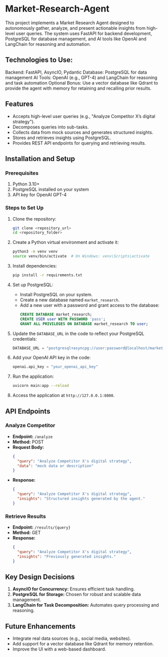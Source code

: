 # Market-Research-Agent
This project implements a Market Research Agent designed to autonomously gather, analyze, and present actionable insights from high-level user queries. The system uses FastAPI for backend development, PostgreSQL for database management, and AI tools like OpenAI and LangChain for reasoning and automation.

## Technologies to Use:

Backend: FastAPI, AsyncIO, Pydantic
Database: PostgreSQL for data management
AI Tools: OpenAI (e.g., GPT-4) and LangChain for reasoning and task automation
Optional Bonus: Use a vector database like Qdrant to provide the agent with memory for retaining and recalling prior results.

## Features

- Accepts high-level user queries (e.g., "Analyze Competitor X’s digital strategy").
- Decomposes queries into sub-tasks.
- Collects data from mock sources and generates structured insights.
- Stores and retrieves insights using PostgreSQL.
- Provides REST API endpoints for querying and retrieving results.


## Installation and Setup

### Prerequisites

1. Python 3.10+
2. PostgreSQL installed on your system
3. API key for OpenAI GPT-4

### Steps to Set Up

1. Clone the repository:

   ```bash
   git clone <repository_url>
   cd <repository_folder>
   ```

2. Create a Python virtual environment and activate it:

   ```bash
   python3 -m venv venv
   source venv/bin/activate  # On Windows: venv\Scripts\activate
   ```

3. Install dependencies:

   ```bash
   pip install -r requirements.txt
   ```

4. Set up PostgreSQL:

   - Install PostgreSQL on your system.
   - Create a new database named `market_research`.
   - Add a new user with a password and grant access to the database:
     ```sql
     CREATE DATABASE market_research;
     CREATE USER user WITH PASSWORD 'pass';
     GRANT ALL PRIVILEGES ON DATABASE market_research TO user;
     ```

5. Update the `DATABASE_URL` in the code to reflect your PostgreSQL credentials:

   ```python
   DATABASE_URL = "postgresql+asyncpg://user:password@localhost/market_research"
   ```

6. Add your OpenAI API key in the code:

   ```python
   openai.api_key = "your_openai_api_key"
   ```

7. Run the application:

   ```bash
   uvicorn main:app --reload
   ```

8. Access the application at `http://127.0.0.1:8000`.

## API Endpoints

### Analyze Competitor

- **Endpoint:** `/analyze`
- **Method:** POST
- **Request Body:**
  ```json
  {
    "query": "Analyze Competitor X's digital strategy",
    "data": "mock data or description"
  }
  ```
- **Response:**
  ```json
  {
    "query": "Analyze Competitor X's digital strategy",
    "insights": "Structured insights generated by the agent."
  }
  ```

### Retrieve Results

- **Endpoint:** `/results/{query}`
- **Method:** GET
- **Response:**
  ```json
  {
    "query": "Analyze Competitor X's digital strategy",
    "insights": "Previously generated insights."
  }
  ```

## Key Design Decisions

1. **AsyncIO for Concurrency:** Ensures efficient task handling.
2. **PostgreSQL for Storage:** Chosen for robust and scalable data management.
3. **LangChain for Task Decomposition:** Automates query processing and reasoning.

## Future Enhancements

- Integrate real data sources (e.g., social media, websites).
- Add support for a vector database like Qdrant for memory retention.
- Improve the UI with a web-based dashboard.



